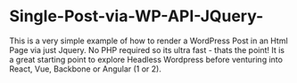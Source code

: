 # Single-Post-via-WP-API-JQuery-
This is a very simple example of how to render a WordPress Post in an Html Page via just Jquery. No PHP required so its ultra fast - thats the point! It is a great starting point to explore Headless Wordpress before venturing into React, Vue, Backbone or Angular (1 or 2).
